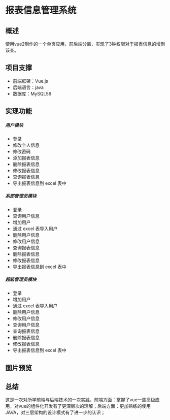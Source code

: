 # 报表信息管理系统
## 概述

使用vue2制作的一个单页应用，前后端分离，实现了3钟权限对于报表信息的增删该查。

## 项目支撑
* 前端框架：Vue.js
* 后端语言：java
* 数据库：MySQL56


## 实现功能
##### 用户模块
* 登录
* 修改个人信息
* 修改密码
* 添加报表信息
* 删除报表信息
* 修改报表信息
* 查询报表信息
* 导出报表信息到 excel 表中
##### 系部管理员模块
* 登录
* 查询用户信息
* 增加用户
* 通过 excel 表导入用户
* 删除用户信息
* 修改用户信息
* 查询报表信息
* 删除报表信息
* 修改报表信息
* 导出报表信息到 excel 表中
##### 超级管理员模块
* 登录
* 增加用户
* 通过 excel 表导入用户
* 删除用户信息
* 修改用户信息
* 查询用户信息
* 查询报表信息
* 删除报表信息
* 修改报表信息
* 导出报表信息到 excel 表中


## 图片预览

## 总结

这是一次对所学前端与后端技术的一次实践，前端方面：掌握了vue一些高级应用，对vue的组件化开发有了更深层次的理解；后端方面：更加熟练的使用JAVA，对三层架构的设计模式有了进一步的认识；
